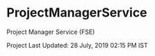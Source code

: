 # ProjectManagerService
Project Manager Service (FSE)

Project Last Updated: 28 July, 2019 02:15 PM IST
